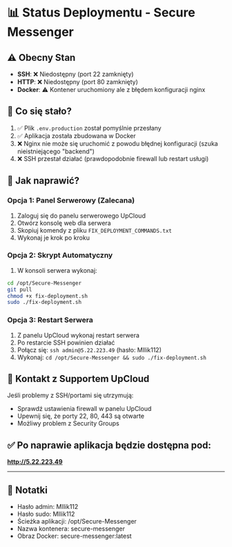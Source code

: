 # 📊 Status Deploymentu - Secure Messenger

## ⚠️ Obecny Stan

- **SSH**: ❌ Niedostępny (port 22 zamknięty)
- **HTTP**: ❌ Niedostępny (port 80 zamknięty)  
- **Docker**: ⚠️ Kontener uruchomiony ale z błędem konfiguracji nginx

## 🔧 Co się stało?

1. ✅ Plik `.env.production` został pomyślnie przesłany
2. ✅ Aplikacja została zbudowana w Docker
3. ❌ Nginx nie może się uruchomić z powodu błędnej konfiguracji (szuka nieistniejącego "backend")
4. ❌ SSH przestał działać (prawdopodobnie firewall lub restart usługi)

## 🚀 Jak naprawić?

### Opcja 1: Panel Serwerowy (Zalecana)

1. Zaloguj się do panelu serwerowego UpCloud
2. Otwórz konsolę web dla serwera
3. Skopiuj komendy z pliku `FIX_DEPLOYMENT_COMMANDS.txt`
4. Wykonaj je krok po kroku

### Opcja 2: Skrypt Automatyczny

1. W konsoli serwera wykonaj:
```bash
cd /opt/Secure-Messenger
git pull
chmod +x fix-deployment.sh
sudo ./fix-deployment.sh
```

### Opcja 3: Restart Serwera

1. Z panelu UpCloud wykonaj restart serwera
2. Po restarcie SSH powinien działać
3. Połącz się: `ssh admin@5.22.223.49` (hasło: MIlik112)
4. Wykonaj: `cd /opt/Secure-Messenger && sudo ./fix-deployment.sh`

## 📱 Kontakt z Supportem UpCloud

Jeśli problemy z SSH/portami się utrzymują:
- Sprawdź ustawienia firewall w panelu UpCloud
- Upewnij się, że porty 22, 80, 443 są otwarte
- Możliwy problem z Security Groups

## ✅ Po naprawie aplikacja będzie dostępna pod:

**http://5.22.223.49**

---

## 📝 Notatki

- Hasło admin: MIlik112
- Hasło sudo: MIlik112  
- Ścieżka aplikacji: /opt/Secure-Messenger
- Nazwa kontenera: secure-messenger
- Obraz Docker: secure-messenger:latest
